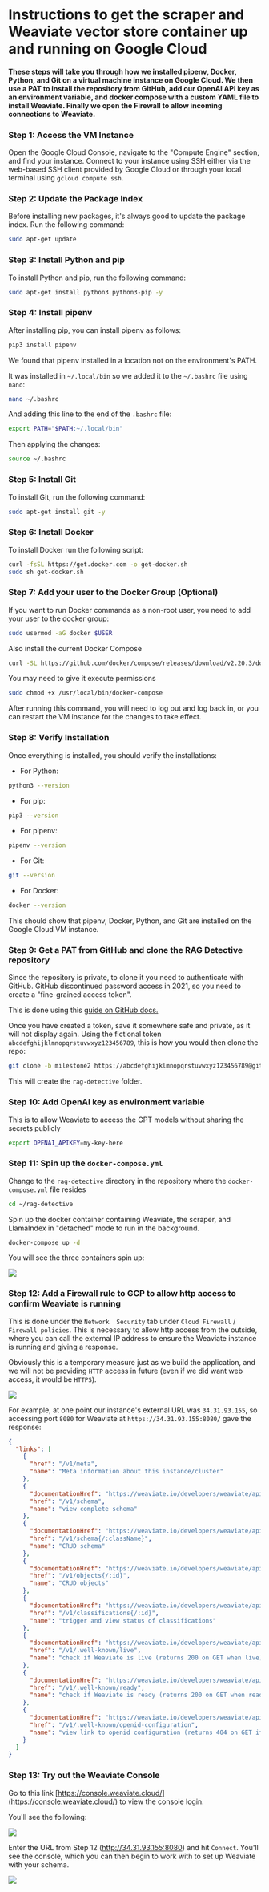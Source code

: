  # Instructions to get the scraper and Weaviate vector store container up and running on Google Cloud

#### These steps will take you through how we installed pipenv, Docker, Python, and Git on a virtual machine instance on Google Cloud. We then use a PAT to install the repository from GitHub, add our OpenAI API key as an environment variable, and docker compose with a custom YAML file to install Weaviate. Finally we open the Firewall to allow incoming connections to Weaviate.

### Step 1: Access the VM Instance

Open the Google Cloud Console, navigate to the "Compute Engine" section, and find your instance. Connect to your instance using SSH either via the web-based SSH client provided by Google Cloud or through your local terminal using `gcloud compute ssh`.

### Step 2: Update the Package Index

Before installing new packages, it's always good to update the package index. Run the following command:

```sh
sudo apt-get update
```

### Step 3: Install Python and pip

To install Python and pip, run the following command:

```sh
sudo apt-get install python3 python3-pip -y
```

### Step 4: Install pipenv

After installing pip, you can install pipenv as follows:

```sh
pip3 install pipenv
```

We found that pipenv installed in a location not on the environment's PATH.

It was installed in `~/.local/bin` so we added it to the `~/.bashrc` file using `nano`:

```sh
nano ~/.bashrc
```

And adding this line to the end of the `.bashrc` file:

```sh
export PATH="$PATH:~/.local/bin"
```

Then applying the changes:

```sh
source ~/.bashrc
```

### Step 5: Install Git

To install Git, run the following command:

```sh
sudo apt-get install git -y
```

### Step 6: Install Docker

To install Docker run the following script:

```sh
curl -fsSL https://get.docker.com -o get-docker.sh
sudo sh get-docker.sh
```

### Step 7: Add your user to the Docker Group (Optional)

If you want to run Docker commands as a non-root user, you need to add your user to the docker group:

```sh
sudo usermod -aG docker $USER
```
Also install the current Docker Compose

```sh
curl -SL https://github.com/docker/compose/releases/download/v2.20.3/docker-compose-linux-x86_64 -o /usr/local/bin/docker-compose
```
You may need to give it execute permissions

```sh
sudo chmod +x /usr/local/bin/docker-compose
```

After running this command, you will need to log out and log back in, or you can restart the VM instance for the changes to take effect.

### Step 8: Verify Installation

Once everything is installed, you should verify the installations:

- For Python:

```sh
python3 --version
```

- For pip:

```sh
pip3 --version
```

- For pipenv:

```sh
pipenv --version
```

- For Git:

```sh
git --version
```

- For Docker:

```sh
docker --version
```

This should show that pipenv, Docker, Python, and Git are installed on the Google Cloud VM instance.

### Step 9: Get a PAT from GitHub and clone the RAG Detective repository

Since the repository is private, to clone it you need to authenticate with GitHub. GitHub discontinued password access in 2021, so you need to create a "fine-grained access token". 

This is done using this [guide on GitHub docs.](https://docs.github.com/en/authentication/keeping-your-account-and-data-secure/managing-your-personal-access-tokens#creating-a-fine-grained-personal-access-token)

Once you have created a token, save it somewhere safe and private, as it will not display again. Using the fictional token `abcdefghijklmnopqrstuvwxyz123456789`, this is how you would then clone the repo:

```sh
git clone -b milestone2 https://abcdefghijklmnopqrstuvwxyz123456789@github.com/healthy-chicken-saladeers/rag-detective.git
```

This will create the `rag-detective` folder.

### Step 10: Add OpenAI key as environment variable

This is to allow Weaviate to access the GPT models without sharing the secrets publicly

```sh
export OPENAI_APIKEY=my-key-here
```

### Step 11: Spin up the `docker-compose.yml`

Change to the `rag-detective` directory in the repository where the `docker-compose.yml` file resides

```sh
cd ~/rag-detective
```

Spin up the docker container containing Weaviate, the scraper, and LlamaIndex in "detached" mode to run in the background.

```sh
docker-compose up -d
```

You will see the three containers spin up:

![](../img/docker-compose-up.jpg)

### Step 12: Add a Firewall rule to GCP to allow http access to confirm Weaviate is running

This is done under the `Network  Security` tab under `Cloud Firewall` / `Firewall policies`. This is necessary to allow http access from the outside, where you can call the external IP address to ensure the Weaviate instance is running and giving a response.

Obviously this is a temporary measure just as we build the application, and we will not be providing `HTTP` access in future (even if we did want web access, it would be `HTTPS`).

![](../img/firewall-rule.jpg)

For example, at one point our instance's external URL was `34.31.93.155`, so accessing port `8080` for Weaviate at `https://34.31.93.155:8080/` gave the response:

```json
{
  "links": [
    {
      "href": "/v1/meta",
      "name": "Meta information about this instance/cluster"
    },
    {
      "documentationHref": "https://weaviate.io/developers/weaviate/api/rest/schema",
      "href": "/v1/schema",
      "name": "view complete schema"
    },
    {
      "documentationHref": "https://weaviate.io/developers/weaviate/api/rest/schema",
      "href": "/v1/schema{/:className}",
      "name": "CRUD schema"
    },
    {
      "documentationHref": "https://weaviate.io/developers/weaviate/api/rest/objects",
      "href": "/v1/objects{/:id}",
      "name": "CRUD objects"
    },
    {
      "documentationHref": "https://weaviate.io/developers/weaviate/api/rest/classification,https://weaviate.io/developers/weaviate/api/rest/classification#knn-classification",
      "href": "/v1/classifications{/:id}",
      "name": "trigger and view status of classifications"
    },
    {
      "documentationHref": "https://weaviate.io/developers/weaviate/api/rest/well-known#liveness",
      "href": "/v1/.well-known/live",
      "name": "check if Weaviate is live (returns 200 on GET when live)"
    },
    {
      "documentationHref": "https://weaviate.io/developers/weaviate/api/rest/well-known#readiness",
      "href": "/v1/.well-known/ready",
      "name": "check if Weaviate is ready (returns 200 on GET when ready)"
    },
    {
      "documentationHref": "https://weaviate.io/developers/weaviate/api/rest/well-known#openid-configuration",
      "href": "/v1/.well-known/openid-configuration",
      "name": "view link to openid configuration (returns 404 on GET if no openid is configured)"
    }
  ]
}
```

### Step 13: Try out the Weaviate Console

Go to this link [https://console.weaviate.cloud/](https://console.weaviate.cloud/) to view the console login.

You'll see the following:

![](../img/weaviate-console1.jpg)

Enter the URL from Step 12 (http://34.31.93.155:8080) and hit `Connect`. You'll see the console, which you can then begin to work with to set up Weaviate with your schema.

![](../img/weaviate-console2.jpg)
